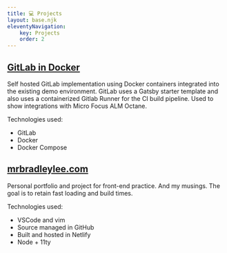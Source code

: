 ```yaml
---
title: 💻 Projects
layout: base.njk
eleventyNavigation:
    key: Projects
    order: 2
---
```


## <a href="https://github.com/bleemf/nimbus_gitlab" target="_blank">GitLab in Docker</a>

Self hosted GitLab implementation using Docker containers integrated into the existing demo environment. GitLab uses a Gatsby starter template and also uses a containerized Gitlab Runner for the CI build pipeline. Used to show integrations with Micro Focus ALM Octane.

Technologies used:

-   GitLab
-   Docker
-   Docker Compose

## [mrbradleylee.com](/)

Personal portfolio and project for front-end practice. And my musings. The goal is to retain fast loading and build times.

Technologies used:

-   VSCode and vim
-   Source managed in GitHub
-   Built and hosted in Netlify
-   Node + 11ty
